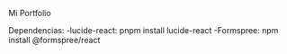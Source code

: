 Mi Portfolio

Dependencias: 
    -lucide-react: pnpm install lucide-react
    -Formspree: npm install @formspree/react